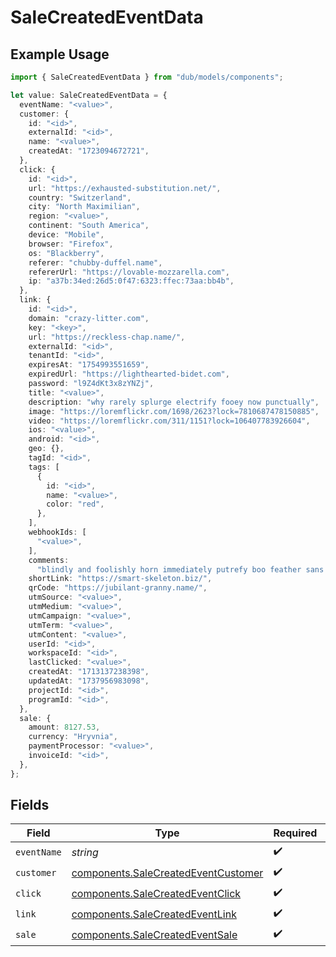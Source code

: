 # SaleCreatedEventData

## Example Usage

```typescript
import { SaleCreatedEventData } from "dub/models/components";

let value: SaleCreatedEventData = {
  eventName: "<value>",
  customer: {
    id: "<id>",
    externalId: "<id>",
    name: "<value>",
    createdAt: "1723094672721",
  },
  click: {
    id: "<id>",
    url: "https://exhausted-substitution.net/",
    country: "Switzerland",
    city: "North Maximilian",
    region: "<value>",
    continent: "South America",
    device: "Mobile",
    browser: "Firefox",
    os: "Blackberry",
    referer: "chubby-duffel.name",
    refererUrl: "https://lovable-mozzarella.com",
    ip: "a37b:34ed:26d5:0f47:6323:ffec:73aa:bb4b",
  },
  link: {
    id: "<id>",
    domain: "crazy-litter.com",
    key: "<key>",
    url: "https://reckless-chap.name/",
    externalId: "<id>",
    tenantId: "<id>",
    expiresAt: "1754993551659",
    expiredUrl: "https://lighthearted-bidet.com",
    password: "l9Z4dKt3x8zYNZj",
    title: "<value>",
    description: "why rarely splurge electrify fooey now punctually",
    image: "https://loremflickr.com/1698/2623?lock=7810687478150885",
    video: "https://loremflickr.com/311/1151?lock=106407783926604",
    ios: "<value>",
    android: "<id>",
    geo: {},
    tagId: "<id>",
    tags: [
      {
        id: "<id>",
        name: "<value>",
        color: "red",
      },
    ],
    webhookIds: [
      "<value>",
    ],
    comments:
      "blindly and foolishly horn immediately putrefy boo feather sans impressionable stable warp devoted obedient shush while gentle worth",
    shortLink: "https://smart-skeleton.biz/",
    qrCode: "https://jubilant-granny.name/",
    utmSource: "<value>",
    utmMedium: "<value>",
    utmCampaign: "<value>",
    utmTerm: "<value>",
    utmContent: "<value>",
    userId: "<id>",
    workspaceId: "<id>",
    lastClicked: "<value>",
    createdAt: "1713137238398",
    updatedAt: "1737956983098",
    projectId: "<id>",
    programId: "<id>",
  },
  sale: {
    amount: 8127.53,
    currency: "Hryvnia",
    paymentProcessor: "<value>",
    invoiceId: "<id>",
  },
};
```

## Fields

| Field                                                                                      | Type                                                                                       | Required                                                                                   | Description                                                                                |
| ------------------------------------------------------------------------------------------ | ------------------------------------------------------------------------------------------ | ------------------------------------------------------------------------------------------ | ------------------------------------------------------------------------------------------ |
| `eventName`                                                                                | *string*                                                                                   | :heavy_check_mark:                                                                         | N/A                                                                                        |
| `customer`                                                                                 | [components.SaleCreatedEventCustomer](../../models/components/salecreatedeventcustomer.md) | :heavy_check_mark:                                                                         | N/A                                                                                        |
| `click`                                                                                    | [components.SaleCreatedEventClick](../../models/components/salecreatedeventclick.md)       | :heavy_check_mark:                                                                         | N/A                                                                                        |
| `link`                                                                                     | [components.SaleCreatedEventLink](../../models/components/salecreatedeventlink.md)         | :heavy_check_mark:                                                                         | N/A                                                                                        |
| `sale`                                                                                     | [components.SaleCreatedEventSale](../../models/components/salecreatedeventsale.md)         | :heavy_check_mark:                                                                         | N/A                                                                                        |